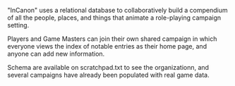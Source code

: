 "InCanon" uses a relational database to collaboratively build a compendium of
all the people, places, and things that animate a role-playing campaign setting.

Players and Game Masters can join their own shared campaign in which everyone
views the index of notable entries as their home page, and anyone can add new information.

Schema are available on scratchpad.txt to see the organizationn, and several campaigns have
already been populated with real game data.